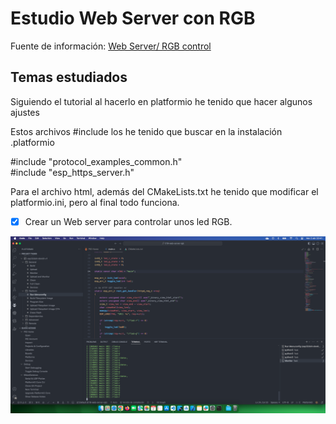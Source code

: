# Estudio Web Server con RGB

Fuente de información: [Web Server/ RGB control](https://www.youtube.com/watch?v=YlPXwCDcI1o&list=PL-Hb9zZP9qC65SpXHnTAO0-qV6x5JxCMJ&index=16)

## Temas estudiados

Siguiendo el tutorial al hacerlo en platformio he tenido que hacer algunos ajustes

Estos archivos #include los he tenido que buscar en la instalación .platformio  

#include "protocol_examples_common.h"   
#include "esp_https_server.h"  

Para el archivo html, además del CMakeLists.txt he tenido que modificar el platformio.ini, pero al final todo funciona. 

- [x] Crear un Web server para controlar unos led RGB. 

<div style="text-align: center;">

![](docs/result.png)

</div>
